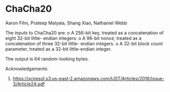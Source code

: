 # ChaCha20
Aaron Fihn, Prateep Malyala, Shang Xiao, Nathaniel Webb

The inputs to ChaCha20 are:
   o  A 256-bit key, treated as a concatenation of eight 32-bit little-
      endian integers.
   o  A 96-bit nonce, treated as a concatenation of three 32-bit little-
      endian integers.
   o  A 32-bit block count parameter, treated as a 32-bit little-endian
      integer.

   The output is 64 random-looking bytes.





Acknowledgements:
1. https://sciresol.s3.us-east-2.amazonaws.com/IJST/Articles/2016/Issue-3/Article24.pdf